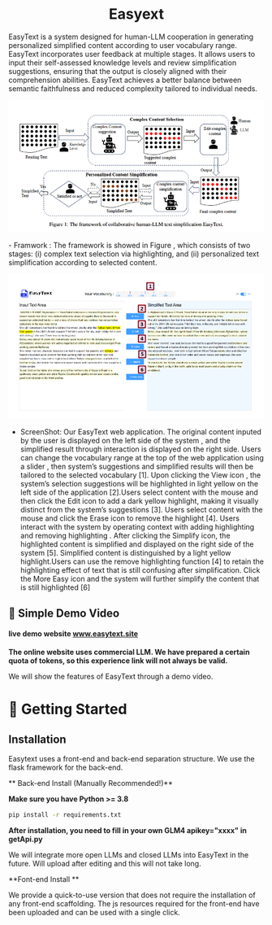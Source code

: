 
<h1 align="center">  Easyext </h1>

<!--
<h3 align="center">
    <p>A Framework for Multi-LLM Environment Simulation</p>
</h3>
-->


<!--
<p align="center">
<img src="https://github.com/loopback00/EasyText/blob/main/screenshot.png" width="512">
</p>
-->





EasyText is a system designed for human-LLM cooperation in generating personalized simplified content according to user vocabulary range. EasyText incorporates user feedback at multiple stages. It allows users to input their self-assessed knowledge levels and review simplification suggestions, ensuring that the output is closely aligned with their comprehension abilities. EasyText achieves a better balance between
semantic faithfulness and reduced complexity tailored to individual needs.

<p align="center">
<img width="616" alt="Screen Shot 2023-09-01 at 12 08 57 PM" src="https://github.com/loopback00/EasyText/blob/main/humanLLM.png">
</p>
- Framwork : The framework is showed in Figure , which consists of two stages: (i) complex text selection via highlighting, and (ii) personalized text simplification according to selected content.


<p align="center">
<img width="616" alt="Screen Shot 2023-09-01 at 12 08 57 PM" src="https://github.com/loopback00/EasyText/blob/main/screenshot.png">
</p>

- ScreenShot: Our EasyText web application. The original content inputed by the user is displayed on the left side of the
system , and the simplified result through interaction is displayed on the right side. Users can change the vocabulary
range at the top of the web application using a slider , then system’s suggestions and simplified results will then be
tailored to the selected vocabulary [1]. Upon clicking the View icon , the system’s selection suggestions will be
highlighted in light yellow on the left side of the application [2].Users select content with the mouse and then click
the Edit icon to add a dark yellow highlight, making it visually distinct from the system’s suggestions [3]. Users
select content with the mouse and click the Erase icon to remove the highlight [4]. Users interact with the system
by operating context with adding highlighting and removing highlighting . After clicking the Simplify icon, the
highlighted content is simplified and displayed on the right side of the system [5]. Simplified content is distinguished
by a light yellow highlight.Users can use the remove highlighting function [4] to retain the highlighting effect of
text that is still confusing after simplification. Click the More Easy icon and the system will further simplify the
content that is still highlighted [6]






## 👾 Simple Demo Video

#### live demo website     www.easytext.site

**The online website uses commercial LLM. We have prepared a certain quota of tokens, so this experience link will not always be valid.**

We will show the features of EasyText through a demo video.










# 🚀 Getting Started

## Installation




Easytext uses a front-end and back-end separation structure. We use the flask framework for the back-end.

** Back-end Install (Manually Recommended!)**

**Make sure you have Python >= 3.8**

```bash
pip install -r requirements.txt
```
**After installation, you need to fill in your own GLM4 apikey="xxxx" in getApi.py**

We will integrate more open LLMs and closed LLMs into EasyText in the future.  Will upload after editing and this will not take long.




**Font-end Install **

We provide a quick-to-use version that does not require the installation of any front-end scaffolding. The js resources required for the front-end have been uploaded and can be used with a single click.




